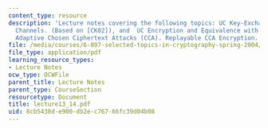 ```yaml
---
content_type: resource
description: 'Lecture notes covering the following topics: UC Key-Exchange and Secure
  Channels. (Based on [CK02]), and  UC Encryption and Equivalence with Security Against
  Adaptive Chosen Ciphertext Attacks (CCA). Replayable CCA Encryption. (Based on [CKN03].)'
file: /media/courses/6-897-selected-topics-in-cryptography-spring-2004/8cb5438de900db2ec76766fc39d04b08_lecture13_14.pdf
file_type: application/pdf
learning_resource_types:
- Lecture Notes
ocw_type: OCWFile
parent_title: Lecture Notes
parent_type: CourseSection
resourcetype: Document
title: lecture13_14.pdf
uid: 8cb5438d-e900-db2e-c767-66fc39d04b08
---
```

